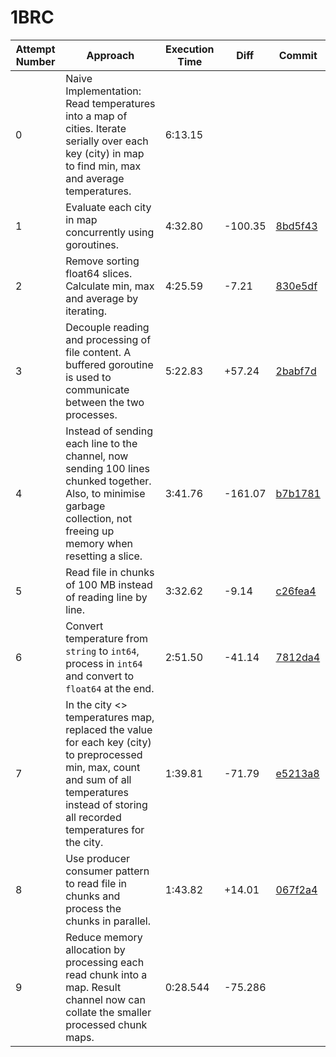 # 1BRC

| Attempt Number | Approach | Execution Time | Diff | Commit |
|-----------------|---|---|---|--|
|0| Naive Implementation: Read temperatures into a map of cities. Iterate serially over each key (city) in map to find min, max and average temperatures.| 6:13.15 | || 
|1| Evaluate each city in map concurrently using goroutines.|4:32.80|-100.35| [8bd5f43](https://github.com/shraddhaag/1brc/commit/8bd5f437e8cc231e3ee18348b83f4dc694137546)|
|2|Remove sorting float64 slices. Calculate min, max and average by iterating.|4:25.59|-7.21|[830e5df](https://github.com/shraddhaag/1brc/commit/830e5dfacff9fb7a41d12027e21399736bc34701)|
|3|Decouple reading and processing of file content. A buffered goroutine is used to communicate between the two processes.|5:22.83|+57.24|[2babf7d](https://github.com/shraddhaag/1brc/commit/2babf7dda72d92c72722b220b8b663e747075bd7)|
|4|Instead of sending each line to the channel, now sending 100 lines chunked together. Also, to minimise garbage collection, not freeing up memory when resetting a slice. |3:41.76|-161.07|[b7b1781](https://github.com/shraddhaag/1brc/commit/b7b1781f58fd258a06940bd6c05eb404c8a14af6)|
|5|Read file in chunks of 100 MB instead of reading line by line. |3:32.62|-9.14|[c26fea4](https://github.com/shraddhaag/1brc/commit/c26fea40019552a7e4fc1c864236f433b1b686f0)|
|6|Convert temperature from `string` to `int64`, process in `int64` and convert to `float64` at the end. |2:51.50|-41.14|[7812da4](https://github.com/shraddhaag/1brc/commit/7812da4d0be07dd4686d5f9b9df1e93b08cd0dd1)|
|7|In the city <> temperatures map, replaced the value for each key (city) to preprocessed min, max, count and sum of all temperatures instead of storing all recorded temperatures for the city.|1:39.81|-71.79|[e5213a8](https://github.com/shraddhaag/1brc/commit/e5213a836b17bec0a858474a11f07c902e724bba)|
|8|Use producer consumer pattern to read file in chunks and process the chunks in parallel.|1:43.82|+14.01|[067f2a4](https://github.com/shraddhaag/1brc/commit/067f2a44c0d6b3bb7cc073639364f733bce09e3e)|
|9|Reduce memory allocation by processing each read chunk into a map. Result channel now can collate the smaller processed chunk maps.|0:28.544|-75.286||